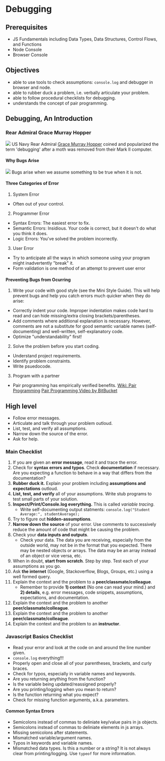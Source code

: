 # Debugging

## Prerequisites

* JS Fundamentals including Data Types, Data Structures, Control Flows, and Functions
* Node Console
* Browser Console

## Objectives

* able to use tools to check assumptions: ```console.log``` and debugger in browser and node.
* able to rubber duck a problem, i.e. verbally articulate your problem.
* able to follow procedural checklists for debugging.
* understands the concept of pair programming.


## Debugging, An Introduction

### Rear Admiral Grace Murray Hopper
![](https://upload.wikimedia.org/wikipedia/commons/thumb/a/ad/Commodore_Grace_M._Hopper%2C_USN_%28covered%29.jpg/800px-Commodore_Grace_M._Hopper%2C_USN_%28covered%29.jpg)
US Navy Rear Admiral [Grace Murray Hopper](https://en.wikipedia.org/wiki/Grace_Hopper) coined and popularized the term 'debugging' after a moth was removed from their Mark II computer.


#### Why Bugs Arise
![](https://upload.wikimedia.org/wikipedia/commons/8/8a/H96566k.jpg)
Bugs arise when we assume something to be true when it is not.

#### Three Categories of Error
1) System Error 
- Often out of your control. 

2) Programmer Error
- Syntax Errors: The easiest error to fix. 
- Semantic Errors: Insidious. Your code is correct, but it doesn't do what you think it does.
- Logic Errors: You've solved the problem incorrectly.

3) User Error
- Try to anticipate all the ways in which someone using your program might inadvertently "break" it.
- Form validation is one method of an attempt to prevent user error

#### Preventing Bugs from Ocurring

1) Write your code with good style (see the Mini Style Guide). This will help prevent bugs and help you catch errors much quicker when they do arise:

- Correctly indent your code. Improper indentation makes code hard to read and can hide missing/extra closing brackets/parentheses. 
- Add comments where additional explanation is necessary. However, comments are not a substitute for good semantic variable names (self-documenting) and well-written, self-explanatory code.
- Optimize "understandability" first! 

2) Solve the problem before you start coding. 
- Understand project requirements. 
- Identify problem constraints.
- Write psuedocode.

3) Program with a partner
- Pair programming has empirically verified benefits.
[Wiki: Pair Programming](https://en.wikipedia.org/wiki/Pair_programming)
[Pair Programming Video by BitBucket](https://bitbucket.org/spooning/)

## High level

- Follow error messages. 
- Articulate and talk through your problem outloud.
- List, test, and verify all assumptions.
- Narrow down the source of the error.
- Ask for help.

### Main Checklist
1. If you are given an **error message**, read it and trace the error.
2. Check for **syntax errors and typos**. Check **documentation** if necessary. Are you expecting a function to behave in a way that differs from the documentation?
3. **Rubber duck it.** Explain your problem including **assumptions and expectations** outloud.
4. **List, test, and verify** all of your assumptions. Write stub programs to test small parts of your solution. 
5. **Inspect/Print/Console.log everything.** This is called *variable tracing*. 
     - Write self-documenting output statments: ```console.log("Student Average:", studentAverage);```
6. Try to figure out **hidden-assumptions**.
7. **Narrow down the source** of your error. Use comments to successively reduce the amount of code that might be causing the problem.
8. Check your **data inputs and outputs**.
     - Check your data. The data you are receiving, especially from the outside world, may not be in the format that you expected. There may be nested objects or arrays. The data may be an array instead of an object or vice versa, etc.
9. When in doubt, **start from scratch**. Step by step. Test each of your assumptions as you go.
10. Ask **the internet** (Google, Stackoverflow, Blogs, Groups, etc.) using a well formed query.
11. Explain the context and the problem to a **peer/classmate/colleague**. 
      - Remember to provide **1) context** (No one can read your mind.) and **2) details**, e.g. error messages, code snippets, assumptions, expectations, and documentation.
12. Explain the context and the problem to another **peer/classmate/colleague**.
13. Explain the context and the problem to another **peer/classmate/colleague**.
14. Explain the context and the problem to an **instructor**.


### Javascript Basics Checklist

- Read your error and look at the code on and around the line number given.
- ```console.log``` everything!!!
- Properly open and close all of your parentheses, brackets, and curly braces.
- Check for typos, especially in variable names and keywords.
- Are you returning anything from the function?
- Is the variable being updated/reassigned properly?
- Are you printing/logging when you mean to return?
- Is the function returning what you expect?
- Check for missing function arguments, a.k.a. parameters.


#### Common Syntax Errors

- Semicolons instead of commas to deliniate key/value pairs in js objects.
- Semicolons instead of commas to deliniate elements in js arrays.
- Missing semicolons after statements.
- Mismatched variable/argument names.
- Typos in keywords and variable names.
- Mismatched data types. Is this a number or a string? It is not always clear from printing/logging. Use ```typeof``` for more information.
